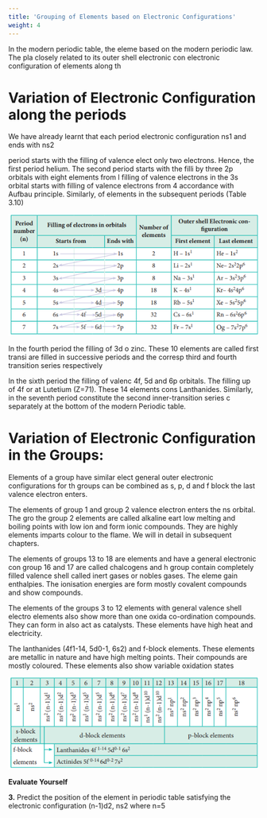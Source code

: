 ```yaml
---
title: 'Grouping of Elements based on Electronic Configurations'
weight: 4
---
```


In the modern periodic table, the eleme based on the modern periodic law. The pla closely related to its outer shell electronic con electronic configuration of elements along th

# Variation of Electronic Configuration along the periods

We have already learnt that each period electronic configuration ns1 and ends with ns2

period starts with the filling of valence elect only two electrons. Hence, the first period helium. The second period starts with the filli by three 2p orbitals with eight elements from l filling of valence electrons in the 3s orbital starts with filling of valence electrons from 4 accordance with Aufbau principle. Similarly, of elements in the subsequent periods (Table 3.10)


![Table 3.10 Electronic configuration of elements in a period](image.png)

In the fourth period the filling of 3d o zinc. These 10 elements are called first transi are filled in successive periods and the corresp third and fourth transition series respectively

In the sixth period the filling of valenc 4f, 5d and 6p orbitals. The filling up of 4f or at Lutetium (Z=71). These 14 elements cons Lanthanides. Similarly, in the seventh period constitute the second inner-transition series c separately at the bottom of the modern Periodic table.

# Variation of Electronic Configuration in the Groups: 

Elements of a group have similar elect general outer electronic configurations for th groups can be combined as s, p, d and f block the last valence electron enters.

The elements of group 1 and group 2 valence electron enters the ns orbital. The gro the group 2 elements are called alkaline eart low melting and boiling points with low ion and form ionic compounds. They are highly elements imparts colour to the flame. We will in detail in subsequent chapters.  


The elements of groups 13 to 18 are elements and have a general electronic con group 16 and 17 are called chalcogens and h group contain completely filled valence shell called inert gases or nobles gases. The eleme gain enthalpies. The ionisation energies are form mostly covalent compounds and show compounds.

The elements of the groups 3 to 12 elements with general valence shell electro elements also show more than one oxida co-ordination compounds. They can form in also act as catalysts. These elements have high heat and electricity.

The lanthanides (4f1-14, 5d0-1, 6s2) and f-block elements. These elements are metallic in nature and have high melting points. Their compounds are mostly coloured. These elements also show variable oxidation states

![Table 3.11 General outer electronic configuration of elements in groups:](10.png)
  
**Evaluate Yourself**

**3\.** Predict the position of the element in periodic table satisfying the 
electronic configuration (n-1)d2, ns2 where n=5
